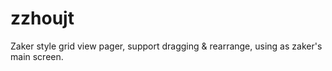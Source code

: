 # zzhoujt
Zaker style grid view pager, support dragging &amp; rearrange, using as zaker's main screen.
